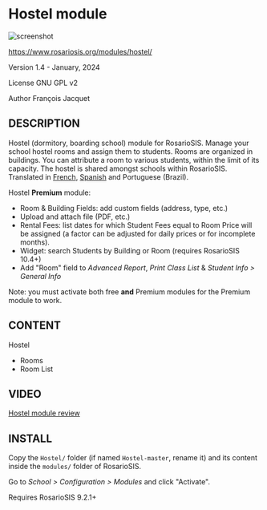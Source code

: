 Hostel module
=============

![screenshot](https://gitlab.com/francoisjacquet/Hostel/raw/master/screenshot.png?inline=false)

https://www.rosariosis.org/modules/hostel/

Version 1.4 - January, 2024

License GNU GPL v2

Author François Jacquet

DESCRIPTION
-----------
Hostel (dormitory, boarding school) module for RosarioSIS. Manage your school hostel rooms and assign them to students.
Rooms are organized in buildings. You can attribute a room to various students, within the limit of its capacity.
The hostel is shared amongst schools within RosarioSIS.
Translated in [French](https://www.rosariosis.org/fr/modules/hostel/), [Spanish](https://www.rosariosis.org/es/modules/hostel/) and Portuguese (Brazil).

Hostel **Premium** module:
- Room & Building Fields: add custom fields (address, type, etc.)
- Upload and attach file (PDF, etc.)
- Rental Fees: list dates for which Student Fees equal to Room Price will be assigned (a factor can be adjusted for daily prices or for incomplete months).
- Widget: search Students by Building or Room (requires RosarioSIS 10.4+)
- Add "Room" field to _Advanced Report_, _Print Class List_ & _Student Info > General Info_

Note: you must activate both free **and** Premium modules for the Premium module to work.

CONTENT
-------
Hostel
- Rooms
- Room List

VIDEO
-----
[Hostel module review](https://www.rosariosis.org/wp-content/uploads/2022/10/2022-10-18%20Hostel%20module%20review.mp4)


INSTALL
-------
Copy the `Hostel/` folder (if named `Hostel-master`, rename it) and its content inside the `modules/` folder of RosarioSIS.

Go to _School > Configuration > Modules_ and click "Activate".

Requires RosarioSIS 9.2.1+
